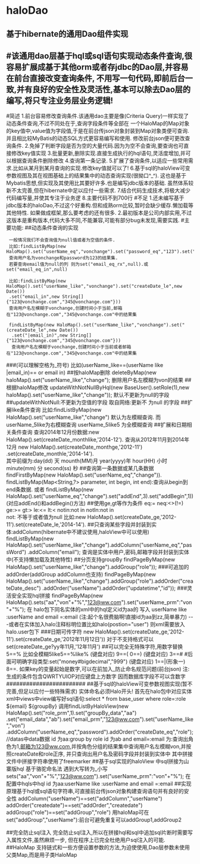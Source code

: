 haloDao
=======

基于hibernate的通用Dao组件实现
--------
#该通用dao层基于hql或sql语句实现动态条件查询,很容易扩展成基于其他orm或者存jdbc的Dao层,并容易在前台直接改变查询条件,
不用写一句代码,即前后台一致,并有良好的安全性及灵活性,基本可以除去Dao层的编写,将只专注业务层业务逻辑!
-------
#简述
         1.前台容易修改查询条件.该通用dao主要是像(Criteria Query)一样实现了动态条件查询,不过不同处在于,查询字段条件等全部在
         一个HaloMap的Map对象的key值中,value值为字段值,于是在前台传json对象封装到Map对象类便可查询.
         并且相比较MyBatis的动态SQL方式更容易编写和使用.
         修改前台json便可更改查询条件.
         2.免掉了判断字段是否为空的大量代码.因为为空不会查询,要查询也可直接修改key值实现
         3.批量更新,删除实现.直接生成执行的hql语句,灵活度增加,并可以根据查询条件删除修改
         4.查询第一条记录.
         5.扩展了查询条件,以适应一些常用需求.比如从某月到某月查询的实现.修改key值就可以了!
         6.基于sql的haloView可变参数视图及其在视图基础上的结果集中的动态查询实现(很拗口^_^).
         这也是基于Mybatis思想,但实现及其使用比其要好许多.也是编写jdbc版本的基础.
         虽然体系较新不太完善,但在hibernate中足以应付一些需求.
         7.结合代码生成技术,将极大减少代码编写量,并使其专注于业务逻
         8.主要代码不到700行
#不足
        1.还未编写基于jdbc版本的haloDao,不过这个好重构.但和成熟orm比较,暂时会缺少缓存.懒加载等其他特性.
        如果做成框架,那么要考虑的还有很多.
        2.最初版本是公司内部实用,不过这版本是重构版本,代码大多不同,不能兼容,可能有部分bug未发现,需要实践.
#主要功能:
##动态条件查询的实现
     
     一般情况我们不会查询值为null值或者为空值的条件.
     比如:findListByMap(new HaloMap().set("userName_eq","vonchange").set("password_eq","123").set("email_eq",null)).
     查询用户名为vonchange和password为123的结果集.
     若要查询email值为null的列 则为set("email_eq_rx",null).或set("email_eq_in",null)
 
     比如:findListByMap(new HaloMap().set("userName_like","vonchange").set("createDate_le",new Date())
     .set("email_in",new String[]{"123@vonchange.com","345@vonchange.com"}))
     查询用户名左模糊于vonchange,创建时间小于当前,邮箱在"123@vonchange.com","345@vonchange.com"中的结果集
     
     findListByMap(new HaloMap().set("userName_like","vonchange").set("(createDate_le",new Date())
      .set("|email_in)",new String[]{"123@vonchange.com","345@vonchange.com"}))
      查询用户名左模糊于vonchange,创建时间小于当前或者邮箱在"123@vonchange.com","345@vonchange.com"中的结果集
    
###(可以理解空格为_符号) 
      比如(userName_like==(userName like    |email_in)== or email in)
##按haloMap删除
     deleteByMap(new haloMap().set("userName_like","change");
     删除用户名左模糊为von的结果
##根据haloMap修改
     updateWithNotNullByHql(new BaseUser().setRole(1),new haloMap().set("userName_like","change"));
     默认不更新为null的字段
##updateWithNotNull:不更新为空值的字段
      取自网络:更新不 为null 的字段
##扩展like条件查询
     比如:findListByMap(new HaloMap().set("userName_like","change") 默认为左模糊查询.
     而userName_5like为右模糊查询 userName_5like5 为全模糊查询
##扩展和日期相关条件查询
     查询2014年12月份数据:new HaloMap().set(createDate_monthlike,'2014-12').
     查询从2012年11月到2014年12月 new HaloMap().set(createDate_monthge,'2012-11')
     .set(createDate_monthle,'2014-14').  
     其中前缀为:day(dd) 天 mounth(MM)月 year(yyyy)年 hour(HH) 小时  minute(mm) 分 second(ss) 秒
##查询第一条数据或某几条数据
        findFirstByMap(new HaloMap().set("userName_eq","change")).
        findListByMap(Map<String,?> parameter, int begin, int end):查询从begin到end条数据.
       或者 findListByMap(new HaloMap().set("userName_eq","change").set("addEnd",3).set("addBegin",1))
       (对应addEnd()和addBegin()方法)
##使用ge,gt等作为条件
        eq:=  neq:<>(!=)   ge:>=   gt:>  le:<=  lt:<  notin:not in  notIn:not in  
        not:  不等于或者值为null
        比如:new HaloMap().set(createDate_ge,'2012-11').set(createDate_le,'2014-14').
##只查询某些字段并封装到实体:addColumn(hibernate中不建议使用,haloView中可以使用)
          findListByMap(new HaloMap().set("userName_like","change").addColumn("userName_eq","passWord")
          .addColumn("email");
          查询是实体中用户,密码,邮箱字段并封装到实体中(不支持懒加载及其他特性)
##分页支持groupBy
         findPageByMap(new HaloMap().set("userName_like","change").addGroup("role"));
###可追加的addOrder(addGroup addColumn也支持)
          findPageByMap(new HaloMap().set("userName_like","change").addGroup("role").addOrder("createDate_desc")
          .addOrder("userName").addOrder("updatetime","id"));
###灵活安全实现hql拼接
           findPageByMap(new HaloMap().sets("aa","von"+"%","123@ww.com").set("userName_prm":"von"+"%");
           在 halo包下同名实体的xml中的hql定义id为aa的  写入 userName like :userName and email =:email
            (注:起个名很费脑啊!直接id为aa到zz,简单暴力)
            ---或者在实体加入halo注释标明位置比如halo(postion="user") 则xml需要放入halo.user包下
###日期可传字符
        new HaloMap().set(createDate_ge,'2012-11').set(createDate_ge,'2012年11月12日'))
        对于不支持格式可以set(createDate_ge?yy年11月,'12年11月')
##可以完全无特殊字符,用数字替换
          5==% 比如全模糊5like5==%like% (键盘对应)
          9==( 0==) (键盘对应)
          3==# #后面可明确字段类型:set("money#bigdecimal","999") (键盘对应)
           1==|(形象一) 8==.
          如果key的变量起始是数字,可以在前加入_防止命名规范问题(前台json)
          注:生成的条件包含QWRTYUIOP对应键盘上方数字
          因而数据库字段不可以含数字
########################
##基于sql的haloView可变参数视图实现(暂不完善,但足以应付一些特殊需求)
        实体命名必须Halo开头!
        首先在halo包中对应实体xml中views中view编写好sql语句:select * from base_user where role=:role ${email} ${groupBy}
        调用findListByHaloView(new HaloMap().set("role_prm",1).set("groupBy_data","aa")
        .set("email_data","ab").set("email_prm","123@ww.com").set("userName_like","von")
        .addColumn("userName_eq","password").addOrder("createDate_eq","role");
        //datas中data数据 id 为aa:group by role 
        id 为ab  and email=:email
        为:查询出角色为1,邮箱为123@ww.com,并按角色分组的结果集中查询用户名左模糊von,并按照createDate和role正序,
        并只查询出用户名及密码字段并封装到实体中
        其中拼接文件中拼接字符串使用了freemarker
##基于sql实现的haloView 中sql拼接为山寨版hql  基于骆驼命名法 遇到大写转为_小写
          sets("aa","von"+"%","123@ww.com").set("userName_prm":"von"+"%");
          在 配置中hqls中hql id 为aa:userName like :userName and email =:email
##实现原理基于hql或sql语句字符串,可直接前台传json对象构建查询语句并有良好的安全性
         addColumn("userName")==set("addColumn","userName") 
         addOrder("createdate")==set("addOrder","createdate")
         addGroup("role")==set("addGroup","role") 
         用haloMap可在set("addGroup","userName"):前台可避免重复可以addGroup1,addGroup2 

  
##完全防止sql注入
         完全防止sql注入,所以在拼接hql和sql中追加sql片断时需要写入属性文件,虽然麻烦一步,
         但在程序上已完全杜绝用户sql注入的可能.
##HaloMap
          支持链式和一些方便设置参数的方法,为迫使使用,Dao层参数未使用父类Map,而是用子类HaloMap
